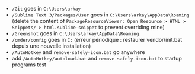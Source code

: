 ﻿- `/Git` goes in `C:\Users\arkay`
- `/Sublime Text 3/Packages/User` goes in `C:\Users\arkay\AppData\Roaming` (delete the content of `PackageResourceViewer: Open Resource > HTML > Snippets/ > html.sublime-snippet` to prevent overriding mine)
- `/Greenshot` goes in `C:\Users\arkay\AppData\Roaming`
- `/cmder/config` goes in `C:` (erreur périodique : restaurer vendor/init.bat depuis une nouvelle installation)
- `/AutoHotkey` and `remove-safely-icon.bat` go anywhere 
- add `/AutoHotkey/autoload.bat` and `remove-safely-icon.bat` to startup programs
test